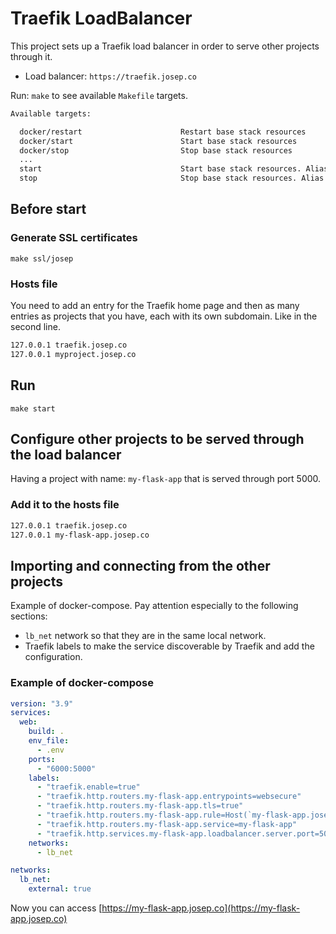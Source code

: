 # Traefik LoadBalancer #

This project sets up a Traefik load balancer in order to serve other projects through it.

* Load balancer: `https://traefik.josep.co`

Run: `make` to see available `Makefile` targets.

```bash
Available targets:

  docker/restart                      Restart base stack resources
  docker/start                        Start base stack resources
  docker/stop                         Stop base stack resources
  ...
  start                               Start base stack resources. Alias for: docker/start
  stop                                Stop base stack resources. Alias for: docker/stop

```

## Before start ##

### Generate SSL certificates ###

```shell
make ssl/josep
```

### Hosts file ###

You need to add an entry for the Traefik home page and then as many entries as projects that you have, each with its own subdomain. Like in the second line.

```bash
127.0.0.1 traefik.josep.co
127.0.0.1 myproject.josep.co
```

## Run ##

```shell
make start
```

## Configure other projects to be served through the load balancer ##

Having a project with name: `my-flask-app` that is served through port 5000.

### Add it to the hosts file ###

```bash
127.0.0.1 traefik.josep.co
127.0.0.1 my-flask-app.josep.co
```

## Importing and connecting from the other projects ##

Example of docker-compose. Pay attention especially to the following sections:

* `lb_net` network so that they are in the same local network.
* Traefik labels to make the service discoverable by Traefik and add the configuration.

### Example of docker-compose ###

```yml
version: "3.9"
services:
  web:
    build: .
    env_file:
      - .env
    ports:
      - "6000:5000"
    labels:
      - "traefik.enable=true"
      - "traefik.http.routers.my-flask-app.entrypoints=websecure"
      - "traefik.http.routers.my-flask-app.tls=true"
      - "traefik.http.routers.my-flask-app.rule=Host(`my-flask-app.josep.co`)"
      - "traefik.http.routers.my-flask-app.service=my-flask-app"
      - "traefik.http.services.my-flask-app.loadbalancer.server.port=5000"
    networks:
      - lb_net

networks:
  lb_net:
    external: true
```

Now you can access [https://my-flask-app.josep.co](https://my-flask-app.josep.co)
